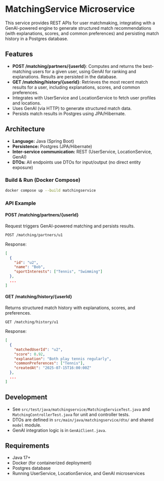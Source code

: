 # MatchingService Microservice

This service provides REST APIs for user matchmaking, integrating with a GenAI-powered engine to generate structured match recommendations (with explanations, scores, and common preferences) and persisting match history in a Postgres database.

## Features
- **POST /matching/partners/{userId}**: Computes and returns the best-matching users for a given user, using GenAI for ranking and explanations. Results are persisted in the database.
- **GET /matching/history/{userId}**: Retrieves the most recent match results for a user, including explanations, scores, and common preferences.
- Integrates with UserService and LocationService to fetch user profiles and locations.
- Uses GenAI (via HTTP) to generate structured match data.
- Persists match results in Postgres using JPA/Hibernate.

## Architecture
- **Language:** Java (Spring Boot)
- **Persistence:** Postgres (JPA/Hibernate)
- **Inter-service communication:** REST (UserService, LocationService, GenAI)
- **DTOs:** All endpoints use DTOs for input/output (no direct entity exposure)


### Build & Run (Docker Compose)

```sh
docker compose up --build matchingservice
```

### API Example

#### POST /matching/partners/{userId}
Request triggers GenAI-powered matching and persists results.

```
POST /matching/partners/u1
```
Response:
```json
[
  {
    "id": "u2",
    "name": "Bob",
    "sportInterests": ["Tennis", "Swimming"]
  },
  ...
]
```

#### GET /matching/history/{userId}
Returns structured match history with explanations, scores, and preferences.

```
GET /matching/history/u1
```
Response:
```json
[
  {
    "matchedUserId": "u2",
    "score": 0.92,
    "explanation": "Both play tennis regularly",
    "commonPreferences": ["Tennis"],
    "createdAt": "2025-07-15T16:00:00Z"
  },
  ...
]
```

## Development
- See `src/test/java/matchingservice/MatchingServiceTest.java` and `MatchingControllerTest.java` for unit and controller tests.
- DTOs are defined in `src/main/java/matchingservice/dto/` and shared `model` module.
- GenAI integration logic is in `GenAiClient.java`.

## Requirements
- Java 17+
- Docker (for containerized deployment)
- Postgres database
- Running UserService, LocationService, and GenAI microservices


